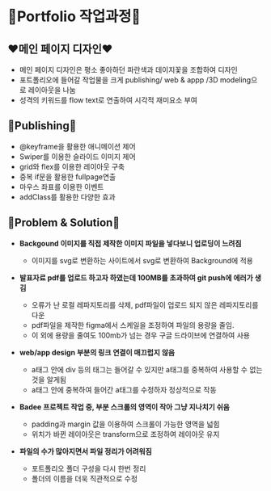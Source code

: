 # 💙Portfolio 작업과정💙

## ❤️메인 페이지 디자인❤️

- 메인 페이지 디자인은 평소 좋아하던 파란색과 데이지꽃을 조합하여 디자인
- 포트폴리오에 들어갈 작업물을 크게 publishing/ web & appp /3D modeling으로 레이아웃을 나눔
- 성격의 키워드를 flow text로 연출하여 시각적 재미요소 부여

## 🧡Publishing🧡

- @keyframe을 활용한 애니메이션 제어
- Swiper를 이용한 슬라이드 이미지 제어
- grid와 flex를 이용한 레이아웃 구축
- 중복 if문을 활용한 fullpage연출
- 마우스 좌표를 이용한 이벤트
- addClass를 활용한 다양한 효과

## 💛Problem & Solution💛

- **Backgound 이미지를 직접 제작한 이미지 파일을 넣다보니 업로딩이 느려짐**

  - 이미지를 svg로 변환하는 사이트에서 svg로 변환하여 Background에 적용

- **발표자료 pdf를 업로드 하고자 하였는데 100MB를 초과하여 git push에 에러가 생김**

  - 오류가 난 로컬 레파지토리를 삭제, pdf파일이 업로드 되지 않은 레파지토리를 다운
  - pdf파일을 제작한 figma에서 스케일을 조정하여 파일의 용량을 줄임.
  - 이 외에 용량을 줄여도 100mb가 넘는 경우 구글 드라이브에 연결하여 사용

- **web/app design 부분의 링크 연결이 매끄럽지 않음**

  - a태그 안에 div 등의 태그는 들어갈 수 있지만 a태그를 중복하여 사용할 수 없는 것을 알게됨
  - a태그 안에 중복하여 들어간 a태그를 수정하자 정상적으로 작동

- **Badee 프로젝트 작업 중, 부분 스크롤의 영역이 작아 그냥 지나치기 쉬움**

  - padding과 margin 값을 이용하여 스크롤이 가능한 영역을 넓힘
  - 위치가 바뀐 레이아웃은 transform으로 조정하여 레이아웃 유지

- **파일의 수가 많아지면서 파일 정리가 어려워짐**
  - 포트폴리오 폴더 구성을 다시 한번 정리
  - 폴더의 이름을 더욱 직관적으로 수정
